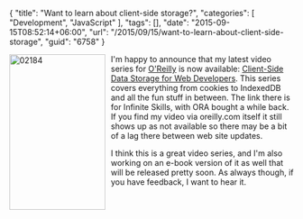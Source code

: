{
	"title": "Want to learn about client-side storage?",
	"categories": [
		"Development",
		"JavaScript"
	],
	"tags": [],
	"date": "2015-09-15T08:52:14+06:00",
	"url": "/2015/09/15/want-to-learn-about-client-side-storage",
	"guid": "6758"
}

<img src="http://static.raymondcamden.com/images/wp-content/uploads/2015/09/02184.png" alt="02184" width="170" height="276" class="aligncleft size-full wp-image-6759" style="float:left;padding-right: 10px;padding-bottom:10px" /> I'm happy to announce that my latest video series for <a href="http://www.oreilly.com/">O'Reilly</a> is now available: <a href="http://www.infiniteskills.com/training/client-side-data-storage-for-web-developers.html">Client-Side Data Storage for Web Developers</a>. This series covers everything from cookies to IndexedDB and all the fun stuff in between. The link there is for Infinite Skills, with ORA bought a while back. If you find my video via oreilly.com itself it still shows up as not available so there may be a bit of a lag there between web site updates. 

I think this is a great video series, and I'm also working on an e-book version of it as well that will be released pretty soon. As always though, if you have feedback, I want to hear it. 